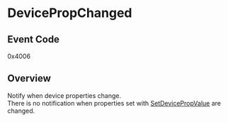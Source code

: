 # DevicePropChanged

## Event Code

0x4006

## Overview

Notify when device properties change.<BR>
There is no notification when properties set with [SetDevicePropValue](../operation/0x1016_SetDevicePropValue.md) are changed.
